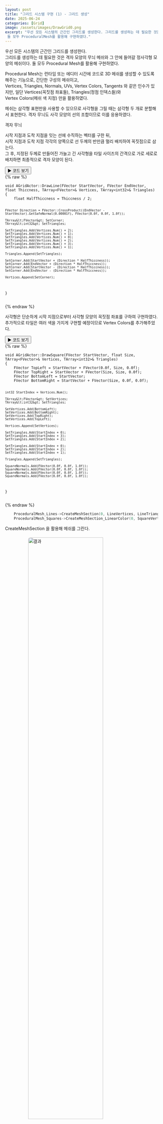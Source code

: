 ```yaml
---
layout: post
title: "그리드 시스템 구현 (1) - 그리드 생성"
date: 2025-06-24
categories: [Grid]
image: /assets/images/DrawGrid0.png
excerpt: "우선 모든 시스템의 근간인 그리드를 생성한다. 그리드를 생성하는 데 필요한 것은 격자 모양의 무늬 메쉬와 그 안에 들어갈 정사각형 모양의 메쉬이다.
 둘 모두 ProceduralMesh를 활용해 구현하였다."
---
```

 우선 모든 시스템의 근간인 그리드를 생성한다.  
그리드를 생성하는 데 필요한 것은 격자 모양의 무늬 메쉬와 그 안에 들어갈 정사각형 모양의 메쉬이다.
둘 모두 Procedural Mesh를 활용해 구현하였다.



 Procedural Mesh는 런타임 또는 에디터 시간에 코드로 3D 메쉬를 생성할 수 있도록 해주는 기능으로, 간단한 구성의 메쉬이고,  
Vertices, Triangles, Normals, UVs, Vertex Colors, Tangents 와 같은 인수가 있지만, 일단 Vertices(꼭짓점 좌표들), Triangles(정점 인덱스들)와  
Vertex Colors(메쉬 색 지정) 만을 활용하였다.


 메쉬는 삼각형 표현만을 사용할 수 있으므로 사각형을 그릴 때는 삼각형 두 개로 분할해서 표현한다. 
격자 무늬도 사각 모양의 선의 조합이므로 이를 응용하였다.


격자 무늬


 시작 지점과 도착 지점을 잇는 선에 수직하는 벡터를 구한 뒤,  
시작 지점과 도착 지점 각각의 양쪽으로 선 두께의 반만큼 멀리 배치하여 꼭짓점으로 삼는다.  
그 후, 지정된 두께로 만들어진 가늘고 긴 사각형을 타일 사이즈의 간격으로 가로 세로로 배치하면 최종적으로 격자 모양이 된다.

<div class="code-toggle">
  <button class="toggle-btn" onclick="this.nextElementSibling.classList.toggle('collapsed')">
    ▶ 코드 보기
  </button>
  <div class="code-block collapsed">
{% raw %}
<pre><code class="language-cpp">void AGridActor::DrawLine(FVector StartVector, FVector EndVector, float Thiccness, TArray&lt;FVector&gt;& Vertices, TArray&lt;int32&gt;& Triangles)
{
	float HalfThiccness = Thiccness / 2;

	FVector Direction = FVector::CrossProduct((EndVector - StartVector).GetSafeNormal(0.00001f), FVector(0.0f, 0.0f, 1.0f));

	TArray&lt;FVector&gt; SetCorner;
	TArray&lt;int32&gt; SetTriangles;

	SetTriangles.Add(Vertices.Num() + 2);
	SetTriangles.Add(Vertices.Num() + 1);
	SetTriangles.Add(Vertices.Num() + 0);
	SetTriangles.Add(Vertices.Num() + 2);
	SetTriangles.Add(Vertices.Num() + 3);
	SetTriangles.Add(Vertices.Num() + 1);

	Triangles.Append(SetTriangles);

	SetCorner.Add(StartVector + (Direction * HalfThiccness));
	SetCorner.Add(EndVector + (Direction * HalfThiccness));
	SetCorner.Add(StartVector - (Direction * HalfThiccness));
	SetCorner.Add(EndVector - (Direction * HalfThiccness));

	Vertices.Append(SetCorner);
}
</code></pre>
{% endraw %}
  </div>
</div>
  
  사각형은 단순하게 시작 지점으로부터 사각형 모양의 꼭짓점 좌표를 구하여 구현하였다. 추가적으로 타일은 여러 색을 가지게 구현할 예정이므로 Vertex Colors를 추가해주었다.
  
<div class="code-toggle">
  <button class="toggle-btn" onclick="this.nextElementSibling.classList.toggle('collapsed')">
    ▶ 코드 보기
  </button>
  <div class="code-block collapsed">
{% raw %}
<pre><code class="language-cpp">void AGridActor::DrawSquare(FVector StartVector, float Size, TArray&lt;FVector&gt;& Vertices, TArray&lt;int32&gt;& Triangles)
{
    FVector TopLeft = StartVector + FVector(0.0f, Size, 0.0f);
    FVector TopRight = StartVector + FVector(Size, Size, 0.0f);
    FVector BottomLeft = StartVector;
    FVector BottomRight = StartVector + FVector(Size, 0.0f, 0.0f);

    int32 StartIndex = Vertices.Num();

    TArray&lt;FVector&gt; SetVertices;
    TArray&lt;int32&gt; SetTriangles;

    SetVertices.Add(BottomLeft);
    SetVertices.Add(BottomRight);
    SetVertices.Add(TopRight);
    SetVertices.Add(TopLeft);

    Vertices.Append(SetVertices);

    SetTriangles.Add(StartIndex + 0);
    SetTriangles.Add(StartIndex + 3);
    SetTriangles.Add(StartIndex + 2);

    SetTriangles.Add(StartIndex + 0);
    SetTriangles.Add(StartIndex + 2);
    SetTriangles.Add(StartIndex + 1);

    Triangles.Append(SetTriangles);

    SquareNormals.Add(FVector(0.0f, 0.0f, 1.0f));
    SquareNormals.Add(FVector(0.0f, 0.0f, 1.0f));
    SquareNormals.Add(FVector(0.0f, 0.0f, 1.0f));
    SquareNormals.Add(FVector(0.0f, 0.0f, 1.0f));
}
</code></pre>
{% endraw %}
  </div>
</div>
  
```cpp
	ProceduralMesh_Lines->CreateMeshSection(0, LineVertices, LineTriangles, {}, {}, {}, {}, true);
	ProceduralMesh_Squares->CreateMeshSection_LinearColor(0, SquareVertices, SquareTriangles, SquareNormals, SquareUV0, {}, {}, true);
```
CreateMeshSection 을 활용해 메쉬를 그린다.


<img src="{{ '/assets/images/DrawGrid1.png' | relative_url }}" alt="결과" style="width: 70%; margin: 20px auto; display: block; border-radius: 8px;">

잘 적용되는 것을 확인할 수 있다.